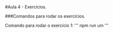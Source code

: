 #Aula 4 - Exercícios.

###Comandos para rodar os exercícios.

Comando para rodar o exercício 1:
'''
npm run um
'''
